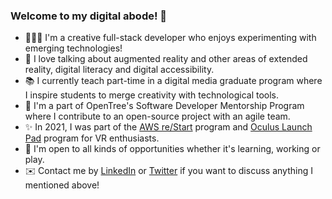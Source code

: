### Welcome to my digital abode! 👋

- 👩🏻‍💻 I'm a creative full-stack developer who enjoys experimenting with emerging technologies!
- 💬 I love talking about augmented reality and other areas of extended reality, digital literacy and digital accessibility.
- 📚 I currently teach part-time in a digital media graduate program where I inspire students to merge creativity with technological tools.
- 🌳 I'm a part of OpenTree's Software Developer Mentorship Program where I contribute to an open-source project with an agile team.
- ✨ In 2021, I was part of the [AWS re/Start](https://aws.amazon.com/training/restart/) program and [Oculus Launch Pad](https://developer.oculus.com/launch-pad/) program for VR enthusiasts.
- 👀 I'm open to all kinds of opportunities whether it's learning, working or play. 
- ✉️ Contact me by [LinkedIn](https://www.linkedin.com/in/eileenxue/) or [Twitter](https://twitter.com/thelearnaholic) if you want to discuss anything I mentioned above!

<!--
**eileenxue/eileenxue** is a ✨ _special_ ✨ repository because its `README.md` (this file) appears on your GitHub profile.

Here are some ideas to get you started:

- 🔭 I’m currently working on ...
- 🌱 I’m currently learning ...
- 👯 I’m looking to collaborate on ...
- 🤔 I’m looking for help with ...
- 💬 Ask me about ...
- 📫 How to reach me: ...
- 😄 Pronouns: ...
- ⚡ Fun fact: ...
-->
